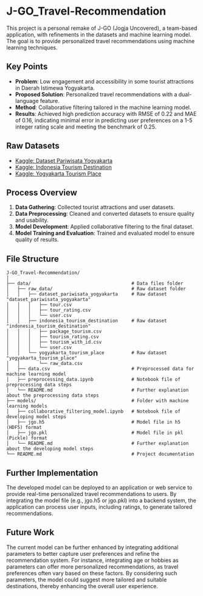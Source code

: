 # J-GO_Travel-Recommendation
This project is a personal remake of J-GO (Jogja Uncovered), a team-based application, with refinements in the datasets and machine learning model. The goal is to provide personalized travel recommendations using machine learning techniques.

## Key Points
- **Problem**: Low engagement and accessibility in some tourist attractions in Daerah Istimewa Yogyakarta.
- **Proposed Solution**: Personalized travel recommendations with a dual-language feature.
- **Method**: Collaborative filtering tailored in the machine learning model.
- **Results**: Achieved high prediction accuracy with RMSE of 0.22 and MAE of 0.16, indicating minimal error in predicting user preferences on a 1-5 integer rating scale and meeting the benchmark of 0.25.

## Raw Datasets
- [Kaggle: Dataset Pariwisata Yogyakarta](https://www.kaggle.com/datasets/saufan/dataset-pariwisata-yogyakarta)
- [Kaggle: Indonesia Tourism Destination](https://www.kaggle.com/datasets/aprabowo/indonesia-tourism-destination)
- [Kaggle: Yogyakarta Tourism Place](https://www.kaggle.com/datasets/mrafif/yogyakarta-tourism-place)

## Process Overview
1. **Data Gathering**: Collected tourist attractions and user datasets.
2. **Data Preprocessing**: Cleaned and converted datasets to ensure quality and usability.
3. **Model Development**: Applied collaborative filtering to the final dataset.
4. **Model Training and Evaluation**: Trained and evaluated model to ensure quality of results.

## File Structure
```
J-GO_Travel-Recommendation/  
│  
├── data/                                     # Data files folder  
│   ├── raw_data/                             # Raw dataset folder  
│   │   ├── dataset_pariwisata_yogyakarta     # Raw dataset "dataset_pariwisata_yogyakarta"  
│   │   │   ├── tour.csv  
│   │   │   ├── tour_rating.csv  
│   │   │   └── user.csv  
│   │   ├── indonesia_tourism_destination     # Raw dataset "indonesia_tourism_destination"  
│   │   │   ├── package_tourism.csv  
│   │   │   ├── tourism_rating.csv  
│   │   │   ├── tourism_with_id.csv  
│   │   │   └── user.csv  
│   │   └── yogyakarta_tourism_place          # Raw dataset "yogyakarta_tourism_place"  
│   │       └── raw_data.csv  
│   ├── data.csv                              # Preprocessed data for machine learning model  
│   ├── preprocessing_data.ipynb              # Notebook file of preprocessing data steps  
│   └── README.md                             # Further explanation about the preprocessing data steps  
├── models/                                   # Folder with machine learning models  
│   ├── collaborative_filtering_model.ipynb   # Notebook file of developing model steps  
│   ├── jgo.h5                                # Model file in h5 (HDF5) format  
│   ├── jgo.pkl                               # Model file in pkl (Pickle) format  
│   └── README.md                             # Further explanation about the developing model steps  
└── README.md                                 # Project documentation
```

## Further Implementation
The developed model can be deployed to an application or web service to provide real-time personalized travel recommendations to users. By integrating the model file (e.g., jgo.h5 or jgo.pkl) into a backend system, the application can process user inputs, including ratings, to generate tailored recommendations.

## Future Work
The current model can be further enhanced by integrating additional parameters to better capture user preferences and refine the recommendation system. For instance, integrating age or hobbies as parameters can offer more personalized recommendations, as travel preferences often vary based on these factors. By considering such parameters, the model could suggest more tailored and suitable destinations, thereby enhancing the overall user experience.
